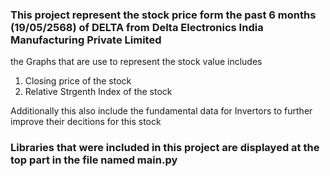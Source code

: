 
### This project represent the stock price form the past 6 months (19/05/2568) of DELTA from Delta Electronics India Manufacturing Private Limited

the Graphs that are use to represent the stock value includes 
1) Closing price of the stock
2) Relative Strgenth Index of the stock

Additionally this also include the fundamental data for Invertors to further improve their decitions for this stock

### Libraries that were included in this project are displayed at the top part in the file named main.py






